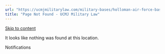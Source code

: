 ```yaml
---
url: "https://ucmjmilitarylaw.com/military-bases/holloman-air-force-base-new-mexico-military-defense-lawyer-ucmj-legal-guide/%7Blocation12"
title: "Page Not Found - UCMJ Military Law"
---
```


[Skip to content](https://ucmjmilitarylaw.com/military-bases/holloman-air-force-base-new-mexico-military-defense-lawyer-ucmj-legal-guide/%7Blocation12#content)

It looks like nothing was found at this location.

Notifications